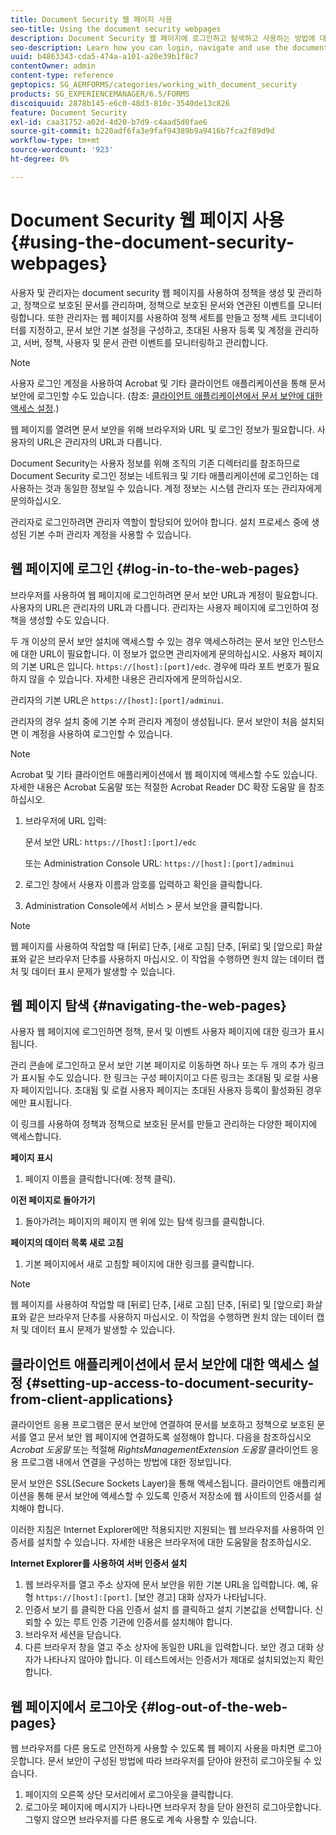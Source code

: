 ```yaml
---
title: Document Security 웹 페이지 사용
seo-title: Using the document security webpages
description: Document Security 웹 페이지에 로그인하고 탐색하고 사용하는 방법에 대해 알아봅니다.
seo-description: Learn how you can login, navigate and use the document security web pages.
uuid: b4863343-cda5-474a-a101-a20e39b1f8c7
contentOwner: admin
content-type: reference
geptopics: SG_AEMFORMS/categories/working_with_document_security
products: SG_EXPERIENCEMANAGER/6.5/FORMS
discoiquuid: 2878b145-e6c0-48d3-810c-3540de13c826
feature: Document Security
exl-id: caa31752-a02d-4d20-b7d9-c4aad5d0fae6
source-git-commit: b220adf6fa3e9faf94389b9a9416b7fca2f89d9d
workflow-type: tm+mt
source-wordcount: '923'
ht-degree: 0%

---
```


# Document Security 웹 페이지 사용 {#using-the-document-security-webpages}

사용자 및 관리자는 document security 웹 페이지를 사용하여 정책을 생성 및 관리하고, 정책으로 보호된 문서를 관리하며, 정책으로 보호된 문서와 연관된 이벤트를 모니터링합니다. 또한 관리자는 웹 페이지를 사용하여 정책 세트를 만들고 정책 세트 코디네이터를 지정하고, 문서 보안 기본 설정을 구성하고, 초대된 사용자 등록 및 계정을 관리하고, 서버, 정책, 사용자 및 문서 관련 이벤트를 모니터링하고 관리합니다.

>[!NOTE]
>
>사용자 로그인 계정을 사용하여 Acrobat 및 기타 클라이언트 애플리케이션을 통해 문서 보안에 로그인할 수도 있습니다. (참조: [클라이언트 애플리케이션에서 문서 보안에 대한 액세스 설정](using-document-security-web-pages.md#setting-up-access-to-document-security-from-client-applications).)

웹 페이지를 열려면 문서 보안을 위해 브라우저와 URL 및 로그인 정보가 필요합니다. 사용자의 URL은 관리자의 URL과 다릅니다.

Document Security는 사용자 정보를 위해 조직의 기존 디렉터리를 참조하므로 Document Security 로그인 정보는 네트워크 및 기타 애플리케이션에 로그인하는 데 사용하는 것과 동일한 정보일 수 있습니다. 계정 정보는 시스템 관리자 또는 관리자에게 문의하십시오.

관리자로 로그인하려면 관리자 역할이 할당되어 있어야 합니다. 설치 프로세스 중에 생성된 기본 수퍼 관리자 계정을 사용할 수 있습니다.

## 웹 페이지에 로그인 {#log-in-to-the-web-pages}

브라우저를 사용하여 웹 페이지에 로그인하려면 문서 보안 URL과 계정이 필요합니다. 사용자의 URL은 관리자의 URL과 다릅니다. 관리자는 사용자 페이지에 로그인하여 정책을 생성할 수도 있습니다.

두 개 이상의 문서 보안 설치에 액세스할 수 있는 경우 액세스하려는 문서 보안 인스턴스에 대한 URL이 필요합니다. 이 정보가 없으면 관리자에게 문의하십시오. 사용자 페이지의 기본 URL은 입니다. `https://[host]:[port]/edc`. 경우에 따라 포트 번호가 필요하지 않을 수 있습니다. 자세한 내용은 관리자에게 문의하십시오.

관리자의 기본 URL은 `https://[host]:[port]/adminui`.

관리자의 경우 설치 중에 기본 수퍼 관리자 계정이 생성됩니다. 문서 보안이 처음 설치되면 이 계정을 사용하여 로그인할 수 있습니다.

>[!NOTE]
>
>Acrobat 및 기타 클라이언트 애플리케이션에서 웹 페이지에 액세스할 수도 있습니다. 자세한 내용은 Acrobat 도움말 또는 적절한 Acrobat Reader DC 확장 도움말 을 참조하십시오.

1. 브라우저에 URL 입력:

   문서 보안 URL: `https://[host]:[port]/edc`

   또는 Administration Console URL: `https://[host]:[port]/adminui`

1. 로그인 창에서 사용자 이름과 암호를 입력하고 확인을 클릭합니다.
1. Administration Console에서 서비스 > 문서 보안을 클릭합니다.

>[!NOTE]
>
>웹 페이지를 사용하여 작업할 때 [뒤로] 단추, [새로 고침] 단추, [뒤로] 및 [앞으로] 화살표와 같은 브라우저 단추를 사용하지 마십시오. 이 작업을 수행하면 원치 않는 데이터 캡처 및 데이터 표시 문제가 발생할 수 있습니다.

## 웹 페이지 탐색 {#navigating-the-web-pages}

사용자 웹 페이지에 로그인하면 정책, 문서 및 이벤트 사용자 페이지에 대한 링크가 표시됩니다.

관리 콘솔에 로그인하고 문서 보안 기본 페이지로 이동하면 하나 또는 두 개의 추가 링크가 표시될 수도 있습니다. 한 링크는 구성 페이지이고 다른 링크는 초대됨 및 로컬 사용자 페이지입니다. 초대됨 및 로컬 사용자 페이지는 초대된 사용자 등록이 활성화된 경우에만 표시됩니다.

이 링크를 사용하여 정책과 정책으로 보호된 문서를 만들고 관리하는 다양한 페이지에 액세스합니다.

**페이지 표시**

1. 페이지 이름을 클릭합니다(예: 정책 클릭).

**이전 페이지로 돌아가기**

1. 돌아가려는 페이지의 페이지 맨 위에 있는 탐색 링크를 클릭합니다.

**페이지의 데이터 목록 새로 고침**

1. 기본 페이지에서 새로 고침할 페이지에 대한 링크를 클릭합니다.

>[!NOTE]
>
>웹 페이지를 사용하여 작업할 때 [뒤로] 단추, [새로 고침] 단추, [뒤로] 및 [앞으로] 화살표와 같은 브라우저 단추를 사용하지 마십시오. 이 작업을 수행하면 원치 않는 데이터 캡처 및 데이터 표시 문제가 발생할 수 있습니다.

## 클라이언트 애플리케이션에서 문서 보안에 대한 액세스 설정 {#setting-up-access-to-document-security-from-client-applications}

클라이언트 응용 프로그램은 문서 보안에 연결하여 문서를 보호하고 정책으로 보호된 문서를 열고 문서 보안 웹 페이지에 연결하도록 설정해야 합니다. 다음을 참조하십시오 *Acrobat 도움말* 또는 적절해 *RightsManagementExtension 도움말* 클라이언트 응용 프로그램 내에서 연결을 구성하는 방법에 대한 정보입니다.

문서 보안은 SSL(Secure Sockets Layer)을 통해 액세스됩니다. 클라이언트 애플리케이션을 통해 문서 보안에 액세스할 수 있도록 인증서 저장소에 웹 사이트의 인증서를 설치해야 합니다.

<!-- Fix broken link See Configuring SSL for information on SSL.-->

이러한 지침은 Internet Explorer에만 적용되지만 지원되는 웹 브라우저를 사용하여 인증서를 설치할 수 있습니다. 자세한 내용은 브라우저에 대한 도움말을 참조하십시오.

**Internet Explorer를 사용하여 서버 인증서 설치**

1. 웹 브라우저를 열고 주소 상자에 문서 보안을 위한 기본 URL을 입력합니다. 예, 유형 `https://[host]:[port]`. [보안 경고] 대화 상자가 나타납니다.
1. 인증서 보기 를 클릭한 다음 인증서 설치 를 클릭하고 설치 기본값을 선택합니다. 신뢰할 수 있는 루트 인증 기관에 인증서를 설치해야 합니다.
1. 브라우저 세션을 닫습니다.
1. 다른 브라우저 창을 열고 주소 상자에 동일한 URL을 입력합니다. 보안 경고 대화 상자가 나타나지 않아야 합니다. 이 테스트에서는 인증서가 제대로 설치되었는지 확인합니다.

## 웹 페이지에서 로그아웃 {#log-out-of-the-web-pages}

웹 브라우저를 다른 용도로 안전하게 사용할 수 있도록 웹 페이지 사용을 마치면 로그아웃합니다. 문서 보안이 구성된 방법에 따라 브라우저를 닫아야 완전히 로그아웃될 수 있습니다.

1. 페이지의 오른쪽 상단 모서리에서 로그아웃을 클릭합니다.
1. 로그아웃 페이지에 메시지가 나타나면 브라우저 창을 닫아 완전히 로그아웃합니다. 그렇지 않으면 브라우저를 다른 용도로 계속 사용할 수 있습니다.
